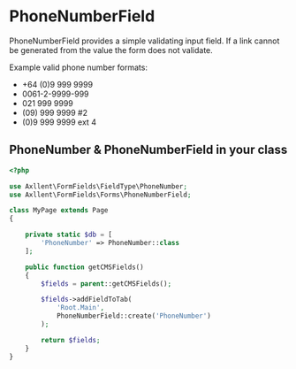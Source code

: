 # PhoneNumberField

PhoneNumberField provides a simple validating input field. If a link cannot be generated
from the value the form does not validate.

Example valid phone number formats:

- +64 (0)9 999 9999
- 0061-2-9999-999
- 021 999 9999
- (09) 999 9999 #2
- (0)9 999 9999 ext 4


## PhoneNumber & PhoneNumberField in your class

```php
<?php

use Axllent\FormFields\FieldType\PhoneNumber;
use Axllent\FormFields\Forms\PhoneNumberField;

class MyPage extends Page
{

    private static $db = [
        'PhoneNumber' => PhoneNumber::class
    ];

    public function getCMSFields()
    {
        $fields = parent::getCMSFields();

        $fields->addFieldToTab(
            'Root.Main',
            PhoneNumberField::create('PhoneNumber')
        );

        return $fields;
    }
}
```
